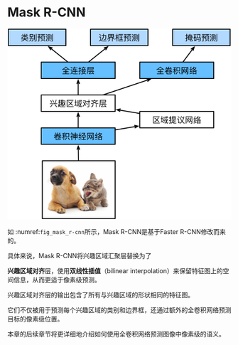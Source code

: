 # Mask R-CNN

![mask-rcnn](../assets/mask-rcnn.svg)

如 :numref:`fig_mask_r-cnn`所示，Mask R-CNN是基于Faster R-CNN修改而来的。

具体来说，Mask R-CNN将兴趣区域汇聚层替换为了

**兴趣区域对齐**层，使用**双线性插值**（bilinear interpolation）来保留特征图上的空间信息，从而更适于像素级预测。

兴趣区域对齐层的输出包含了所有与兴趣区域的形状相同的特征图。

它们不仅被用于预测每个兴趣区域的类别和边界框，还通过额外的全卷积网络预测目标的像素级位置。

本章的后续章节将更详细地介绍如何使用全卷积网络预测图像中像素级的语义。